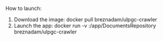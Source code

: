 How to launch:

1. Download the image:
	 docker pull breznadam/ulpgc-crawler
2. Launch the app:
	docker run -v <path to your host repository in which you want documents to be stored>:/app/DocumentsRepository breznadam/ulpgc-crawler 

